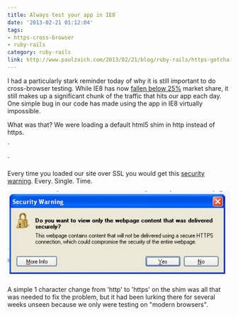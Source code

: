 ```yaml
---
title: Always test your app in IE8
date: '2013-02-21 01:12:04'
tags:
- https-cross-browser
- ruby-rails
category: ruby-rails
link: http://www.paulzaich.com/2013/02/21/blog/ruby-rails/https-gotcha-in-ie8/
---
```


I had a particularly stark reminder today of why it is still important to do cross-browser testing. While IE8 has now
[fallen below 25%](http://thenextweb.com/apps/2012/10/01/internet-explorer-8-falls-25-market-share-firefox-15-passes-10-mark-chrome-loses-users/) market share, it still makes up a significant chunk of the traffic that hits our app each day. One simple bug in our code has made using the app in IE8 virtually impossible.

What was that? We were loading a default html5 shim in http instead of https.

`
<!--[if lt IE 9]>
  <script src="http://html5shim.googlecode.com/svn/trunk/html5.js" type="text/javascript"></script>
<![endif]-->
`

Every time you loaded our site over SSL you would get this
[security warning](http://blog.httpwatch.com/2009/04/23/fixing-the-ie-8-warning-do-you-want-to-view-only-the-webpage-content-that-was-delivered-securely/). Every. Single. Time.


![](/images/blog/2013-02-21-always-test-your-app-in-i8.png)

A simple 1 character change from 'http' to 'https' on the shim was all that was needed to fix the problem, but it had been lurking there for several weeks unseen because we only were testing on "modern browsers".
